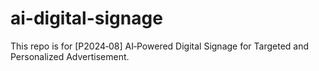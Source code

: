 # ai-digital-signage
This repo is for [P2024‑08] AI‑Powered Digital Signage for Targeted and Personalized Advertisement.
